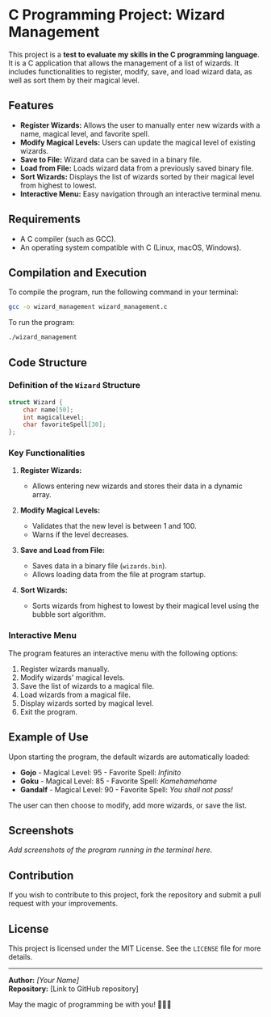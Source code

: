 # C Programming Project: Wizard Management

This project is a **test to evaluate my skills in the C programming language**. It is a C application that allows the management of a list of wizards. It includes functionalities to register, modify, save, and load wizard data, as well as sort them by their magical level.

## Features

- **Register Wizards:** Allows the user to manually enter new wizards with a name, magical level, and favorite spell.
- **Modify Magical Levels:** Users can update the magical level of existing wizards.
- **Save to File:** Wizard data can be saved in a binary file.
- **Load from File:** Loads wizard data from a previously saved binary file.
- **Sort Wizards:** Displays the list of wizards sorted by their magical level from highest to lowest.
- **Interactive Menu:** Easy navigation through an interactive terminal menu.

## Requirements

- A C compiler (such as GCC).
- An operating system compatible with C (Linux, macOS, Windows).

## Compilation and Execution

To compile the program, run the following command in your terminal:

```bash
gcc -o wizard_management wizard_management.c
```

To run the program:

```bash
./wizard_management
```

## Code Structure

### Definition of the `Wizard` Structure

```c
struct Wizard {
    char name[50];
    int magicalLevel;
    char favoriteSpell[30];
};
```

### Key Functionalities

1. **Register Wizards:**
    - Allows entering new wizards and stores their data in a dynamic array.

2. **Modify Magical Levels:**
    - Validates that the new level is between 1 and 100.
    - Warns if the level decreases.

3. **Save and Load from File:**
    - Saves data in a binary file (`wizards.bin`).
    - Allows loading data from the file at program startup.

4. **Sort Wizards:**
    - Sorts wizards from highest to lowest by their magical level using the bubble sort algorithm.

### Interactive Menu

The program features an interactive menu with the following options:

1. Register wizards manually.
2. Modify wizards' magical levels.
3. Save the list of wizards to a magical file.
4. Load wizards from a magical file.
5. Display wizards sorted by magical level.
6. Exit the program.

## Example of Use

Upon starting the program, the default wizards are automatically loaded:

- **Gojo** - Magical Level: 95 - Favorite Spell: *Infinito*
- **Goku** - Magical Level: 85 - Favorite Spell: *Kamehamehame*
- **Gandalf** - Magical Level: 90 - Favorite Spell: *You shall not pass!*

The user can then choose to modify, add more wizards, or save the list.

## Screenshots

*Add screenshots of the program running in the terminal here.*

## Contribution

If you wish to contribute to this project, fork the repository and submit a pull request with your improvements.

## License

This project is licensed under the MIT License. See the `LICENSE` file for more details.

---

**Author:** *[Your Name]*  
**Repository:** [Link to GitHub repository]

May the magic of programming be with you! 🧙‍♂️🚀

